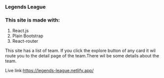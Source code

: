 ### Legends League

### This site is made with:
 1. React.js
 2. Plain Bootstrap 
 3. React-router

This site has a list of team.
If you click the explore button of any card it wil route you to the detail page of the team.There wil be some details about the team.

Live link:https://legends-league.netlify.app/
